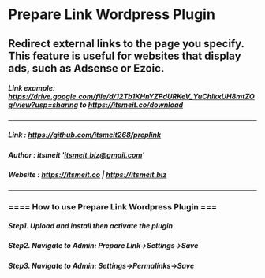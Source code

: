 # Prepare Link Wordpress Plugin
## Redirect external links to the page you specify. This feature is useful for websites that display ads, such as Adsense or Ezoic.
##### Link example: https://drive.google.com/file/d/12Tb1KHnYZPdURKeV_YuChlkxUH8mtZOq/view?usp=sharing to https://itsmeit.co/download
------------------------------------------------
##### Link    : https://github.com/itsmeit268/preplink
##### Author  : itsmeit '<itsmeit.biz@gmail.com>'
##### Website : https://itsmeit.co | https://itsmeit.biz
---------------------------------------------------

### ==== How to use Prepare Link Wordpress Plugin ===
##### Step1. Upload and install then activate the plugin
##### Step2. Navigate to Admin: Prepare Link->Settings->Save
##### Step3. Navigate to Admin: Settings->Permalinks->Save

